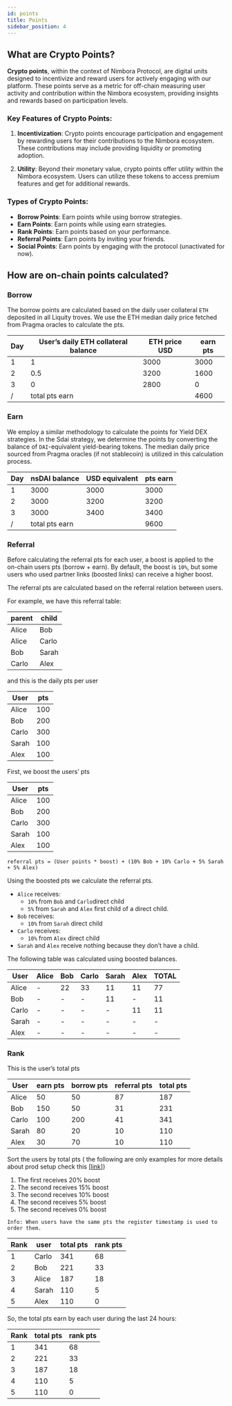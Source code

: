 ```yaml
---
id: points
title: Points
sidebar_position: 4
---
```



## What are Crypto Points?

**Crypto points**, within the context of Nimbora Protocol, are digital units designed to incentivize and reward users for actively engaging with our platform. These points serve as a metric for off-chain measuring user activity and contribution within the Nimbora ecosystem, providing insights and rewards based on participation levels.


### Key Features of Crypto Points:

1. **Incentivization**: Crypto points encourage participation and engagement by rewarding users for their contributions to the Nimbora ecosystem. These contributions may include providing liquidity or promoting adoption.

2. **Utility**: Beyond their monetary value, crypto points offer utility within the Nimbora ecosystem. Users can utilize these tokens to access premium features and get for additional rewards.

### Types of Crypto Points:

- **Borrow Points**: Earn points while using borrow strategies.
- **Earn Points**: Earn points while using earn strategies.
- **Rank Points**: Earn points based on your performance.
- **Referral Points**: Earn points by inviting your friends.
- **Social Points**: Earn points by engaging with the protocol (unactivated for now).

## How are on-chain points calculated?

### Borrow

The borrow points are calculated based on the daily user collateral `ETH` deposited in all Liquity troves. We use the ETH median daily price fetched from Pragma oracles to calculate the pts.

| Day | User’s daily ETH collateral balance | ETH price USD | earn pts |
| --- | --- | --- | --- |
| 1 | 1 | 3000 | 3000 |
| 2 | 0.5 | 3200 | 1600 |
| 3 | 0 | 2800 | 0 |
| / | total pts earn |  | 4600 |

### Earn

We employ a similar methodology to calculate the points for Yield DEX strategies. In the Sdai strategy, we determine the points by converting the balance of `DAI`-equivalent yield-bearing tokens. The median daily price sourced from Pragma oracles (if not stablecoin) is utilized in this calculation process.

| Day | nsDAI balance | USD equivalent | pts earn |
| --- | --- | --- | --- |
| 1 | 3000 | 3000 | 3000 |
| 2 | 3000 | 3200 | 3200 |
| 3 | 3000 | 3400 | 3400 |
| / | total pts earn |  | 9600 |

### Referral

Before calculating the referral pts for each user, a boost is applied to the on-chain users pts (borrow + earn). By default, the boost is `10%`, but some users who used partner links (boosted links) can receive a higher boost.

The referral pts are calculated based on the referral relation between users.

For example, we have this referral table:

| parent | child |
| --- | --- |
| Alice | Bob |
| Alice | Carlo |
| Bob | Sarah |
| Carlo | Alex |

and this is the daily pts per user

| User | pts |
| --- | --- |
| Alice | 100 |
| Bob | 200 |
| Carlo | 300 |
| Sarah | 100 |
| Alex | 100 |

First, we boost the users’ pts

| User | pts |
| --- | --- |
| Alice | 100 |
| Bob | 200 |
| Carlo | 300 |
| Sarah | 100 |
| Alex | 100 |

`referral pts = (User points * boost) + (10% Bob + 10% Carlo + 5% Sarah + 5% Alex)`

Using the boosted pts we calculate the referral pts.

- `Alice` receives:
    - `10%` from `Bob` and `Carlo`direct child
    - `5%` from `Sarah` and `Alex` first child of a direct child.
- `Bob` receives:
    - `10%` from `Sarah` direct child
- `Carlo` receives:
    - `10%` from `Alex` direct child
- `Sarah` and `Alex` receive nothing because they don’t have a child.

The following table was calculated using boosted balances.

| User | Alice | Bob | Carlo | Sarah | Alex | TOTAL |
| --- | --- | --- | --- | --- | --- | --- |
| Alice | - | 22 | 33 | 11 | 11 | 77 |
| Bob | - | - | - | 11 | - | 11 |
| Carlo | - | - | - | - | 11 | 11 |
| Sarah | - | - | - | - | - | - |
| Alex | - | - | - | - | - | - |

### Rank

This is the user’s total pts

| User | earn pts | borrow pts | referral pts | total pts |
| --- | --- | --- | --- | --- |
| Alice | 50 | 50 | 87 | 187 |
| Bob | 150 | 50 | 31 | 231 |
| Carlo | 100 | 200 | 41 | 341 |
| Sarah | 80 | 20 | 10 | 110 |
| Alex | 30 | 70 | 10 | 110 |

Sort the users by total pts ( the following are only examples for more details about prod setup check this [[link](https://www.notion.so/Point-system-Tech-bbaba9b312f4402d842547bb4579a8e4?pvs=21)])

1. The first receives 20% boost
2. The second receives 15% boost
3. The second receives 10% boost
4. The second receives 5% boost
5. The second receives 0% boost

`Info: When users have the same pts the register timestamp is used to order them.`

| Rank | user | total pts | rank pts |
| --- | --- | --- | --- |
| 1 | Carlo | 341 | 68 |
| 2 | Bob | 221 | 33 |
| 3 | Alice | 187 | 18 |
| 4 | Sarah | 110 | 5 |
| 5 | Alex | 110 | 0 |

So, the total pts earn by each user during the last 24 hours:

| Rank | total pts | rank pts |
| --- | --- | --- |
| 1 | 341 | 68 |
| 2 | 221 | 33 |
| 3 | 187 | 18 |
| 4 | 110 | 5 |
| 5 | 110 | 0 |
